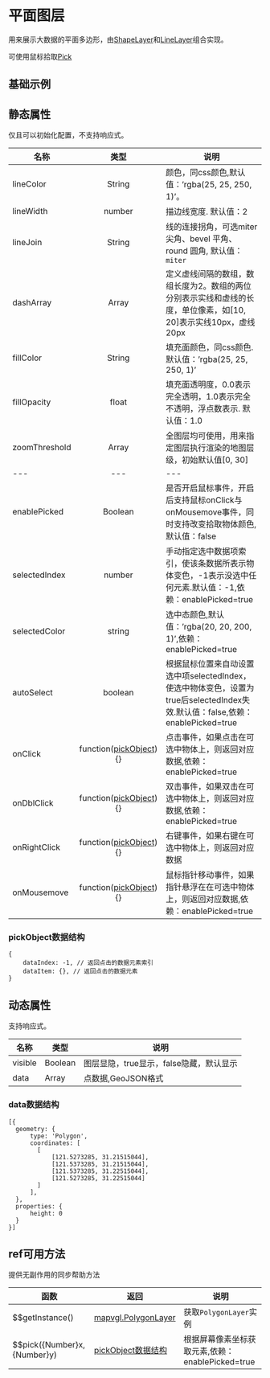 # 平面图层
用来展示大数据的平面多边形，由[ShapeLayer](https://mapv.baidu.com/gl/docs/ShapeLayer.html)和[LineLayer](https://mapv.baidu.com/gl/docs/LineLayer.html)组合实现。

可使用鼠标拾取[Pick](https://mapv.baidu.com/gl/docs/Pick.html)

## 基础示例

<vuep template="#example"></vuep>

<script v-pre type="text/x-template" id="example">

  <template>
    <div class="bmap-page-container">
      <el-bmap vid="bmapDemo" :zoom="zoom" :center="center" class="bmap-demo">
        <el-bmapv-view>
            <el-bmapv-polygon-layer :line-join="lineJoin" :line-width="4" :line-color="lineColor"  :color="color" :data="data"></el-bmapv-polygon-layer>
        </el-bmapv-view>
      </el-bmap>
    </div>
  </template>

  <style>
    .bmap-demo {
      height: 300px;
    }
  </style>

  <script>
  
    module.exports = {
      name: 'bmap-page',
      data() {
        
        return {
          count: 1,
          zoom: 14,
          center: [121.5273285, 31.21515044],
          color: 'rgba(50, 50, 200, 1)',
          lineColor: 'rgba(250, 250, 25, 0.6)',
          lineJoin: 'miter',
          data: [{
              geometry: {
                  type: 'Polygon',
                  coordinates: [
                    [
                        [121.5273285, 31.21515044],
                        [121.5373285, 31.21515044],
                        [121.5373285, 31.22515044],
                        [121.5273285, 31.22515044]
                    ]
                  ],
              },
              properties: {
                  height: 0
              }
          }]
        };
      },
      mounted(){
      },
      methods: {
      }
    };
  </script>

</script>


## 静态属性
仅且可以初始化配置，不支持响应式。

名称 | 类型 | 说明
---|:---:|---
lineColor | String | 颜色，同css颜色,默认值：’rgba(25, 25, 250, 1)’。 
lineWidth | number | 描边线宽度. 默认值：2
lineJoin | String | 线的连接拐角，可选miter 尖角、bevel 平角、round 圆角, 默认值：`miter`
dashArray | Array | 定义虚线间隔的数组，数组长度为2。数组的两位分别表示实线和虚线的长度，单位像素，如[10, 20]表示实线10px，虚线20px
fillColor | String | 填充面颜色，同css颜色. 默认值：’rgba(25, 25, 250, 1)’
fillOpacity | float | 填充面透明度，0.0表示完全透明，1.0表示完全不透明，浮点数表示. 默认值：1.0
zoomThreshold | Array | 全图层均可使用，用来指定图层执行渲染的地图层级，初始默认值[0, 30]
---|---|---
enablePicked | Boolean | 是否开启鼠标事件，开启后支持鼠标onClick与onMousemove事件，同时支持改变拾取物体颜色,默认值：false
selectedIndex | number | 手动指定选中数据项索引，使该条数据所表示物体变色，-1表示没选中任何元素.默认值：-1,依赖：enablePicked=true
selectedColor | string | 选中态颜色,默认值：’rgba(20, 20, 200, 1)’,依赖：enablePicked=true
autoSelect | boolean | 根据鼠标位置来自动设置选中项selectedIndex，使选中物体变色，设置为true后selectedIndex失效.默认值：false,依赖：enablePicked=true
onClick | function([pickObject](#pickObject数据结构)){} | 点击事件，如果点击在可选中物体上，则返回对应数据,依赖：enablePicked=true
onDblClick | function([pickObject](#pickObject数据结构)){} | 双击事件，如果双击在可选中物体上，则返回对应数据,依赖：enablePicked=true
onRightClick | function([pickObject](#pickObject数据结构)){} | 右键事件，如果右键在可选中物体上，则返回对应数据
onMousemove | function([pickObject](#pickObject数据结构)){} | 鼠标指针移动事件，如果指针悬浮在在可选中物体上，则返回对应数据,依赖：enablePicked=true

### pickObject数据结构
```
{
    dataIndex: -1, // 返回点击的数据元素索引
    dataItem: {}, // 返回点击的数据元素
}
```

## 动态属性
支持响应式。

名称 | 类型 | 说明
---|---|---|
visible | Boolean | 图层显隐，true显示，false隐藏，默认显示
data | Array  | 点数据,GeoJSON格式
                         
### data数据结构
```
[{
  geometry: {
      type: 'Polygon',
      coordinates: [
        [
            [121.5273285, 31.21515044],
            [121.5373285, 31.21515044],
            [121.5373285, 31.22515044],
            [121.5273285, 31.22515044]
        ]
      ],
  },
  properties: {
      height: 0
  }
}]
```

## ref可用方法
提供无副作用的同步帮助方法

函数 | 返回 | 说明
---|---|---|
$$getInstance() | [mapvgl.PolygonLayer](https://mapv.baidu.com/gl/docs/PolygonLayer.html) | 获取`PolygonLayer`实例
$$pick({Number}x, {Number}y) | [pickObject数据结构](#pickObject数据结构) | 根据屏幕像素坐标获取元素,依赖：enablePicked=true
